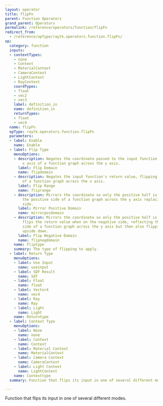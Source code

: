 ```yaml
---
layout: operator
title: flipFn
parent: Function Operators
grand_parent: Operators
permalink: /reference/operators/function/flipFn
redirect_from:
  - /reference/opType/raytk.operators.function.flipFn/
op:
  category: function
  inputs:
  - contextTypes:
    - none
    - Context
    - MaterialContext
    - CameraContext
    - LightContext
    - RayContext
    coordTypes:
    - float
    - vec2
    - vec3
    label: definition_in
    name: definition_in
    returnTypes:
    - float
    - vec4
  name: flipFn
  opType: raytk.operators.function.flipFn
  parameters:
  - label: Enable
    name: Enable
  - label: Flip Type
    menuOptions:
    - description: Negates the coordinate passed to the input function, flipping the
        x axis of a function graph across the y axis.
      label: Flip Domain
      name: flipdomain
    - description: Negates the input function's return value, flipping the y axis
        of a function graph across the x axis.
      label: Flip Range
      name: fliprange
    - description: Mirrors the coordinate so only the positive half is used, reflecting
        the positive side of a function graph across the y axis replacing the negative
        side.
      label: Mirror Positive Domain
      name: mirrorposdomain
    - description: Mirrors the coordinate so only the positive half is used, but also
        flips the return value when on the negative side, reflecting the positive
        side of a function graph across the y axis but then also flipping that side
        upside down.
      label: Flip Negative Domain
      name: flipnegdomain
    name: Fliptype
    summary: The type of flipping to apply.
  - label: Return Type
    menuOptions:
    - label: Use Input
      name: useinput
    - label: SDF Result
      name: Sdf
    - label: Float
      name: float
    - label: Vector4
      name: vec4
    - label: Ray
      name: Ray
    - label: Light
      name: Light
    name: Returntype
  - label: Context Type
    menuOptions:
    - label: None
      name: none
    - label: Context
      name: Context
    - label: Material Context
      name: MaterialContext
    - label: Camera Context
      name: CameraContext
    - label: Light Context
      name: LightContext
    name: Contexttype
  summary: Function that flips its input in one of several different modes.

---
```



Function that flips its input in one of several different modes.